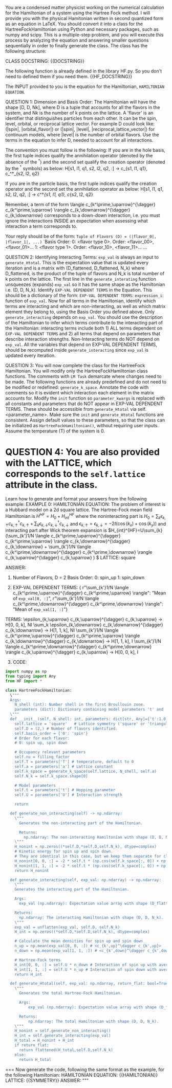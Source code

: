 You are a condensed matter physicist working on the numerical calculation for the Hamiltonian of a system using the Hartree Fock method. I will provide you with the physical Hamitonian written in second quantized form as an equation in LaTeX. You should convert it into a class for the HartreeFockHamiltonian using Python and necessary packages, such as numpy and scipy.
This is a multiple-step problem, and you will execute this process by analyzing the equation and answering smaller questions sequentially in order to finally generate the class. The class has the following structure:

CLASS DOCSTRING: {{DOCSTRING}}

The following function is already defined in the library HF.py. So you don't need to defined them if you need them.
{{HF_DOCSTRING}}

The INPUT provided to you is the equation for the Hamiltonian, `HAMILTONIAN EQUATION`.

QUESTION 1: Dimension and Basis Order: The Hamiltonian will have the shape [D, D, Nk], where D is a tuple that accounts for all the flavors in the system, and Nk is the number of k points on the lattice. A 'flavor' is an identifier that distinguishes particles from each other. It can be the spin, level, orbital, or reciprocal lattice vector.
For example D could look like: (|spin|, |orbital_flavor|) or (|spin|, |level|, |reciprocal_lattice_vector|) for continuum models, where |level| is the number of orbital flavors. Use the terms in the equation to infer D, needed to account for all interactions.

The convention you must follow is the following:
If you are in the hole basis, the first tuple indices qualify the annihilation operator (denoted by the absence of the $^\dagger$) and the second set qualify the creation operator (denoted by the $^\dagger$ symbols) as below:
H[s1, l1, q1, s2, l2, q2, :] -> c_{s1, l1, q1}, c_^$\dagger$_{s2, l2, q2}

If you are in the particle basis, the first tuple indices qualify the creation operator and the second set the annihilation operator as below:
H[s1, l1, q1, s2, l2, q2, :] -> c^$\dagger$_{s1, l1, q1}, c_{s2, l2, q2}

Remember, a term of the form \langle c_{k^\prime,\uparrow}^{\dagger} c_{k^\prime,\uparrow} \rangle c_{k,\downarrow}^{\dagger} c_{k,\downarrow} corresponds to a down-down interaction, i.e. you must ignore the interactions INSIDE an expectation when assessing what interaction a term corresponds to.

Your reply should be of the form:
`Tuple of Flavors (D) = (|flavor_0|, |flavor_1|, ...)`
`Basis Order:
0: <flavor type 0>. Order: <flavor_00>, <flavor_01>...
1: <flavor type 1>. Order: <flavor_10>, <flavor_11>...
...

QUESTION 2: Identifying Interacting Terms:
`exp_val` is always an input to `generate_Htotal`. This is the expectation value that is updated every iteration and is a matrix with (D_flattened, D_flattened, N_k) where D_flattened, is the product of the tuple of flavors and N_k is total number of k points on the lattice. The first line in the `generate_interating` function unsqueezes (expands) `exp_val` so it has the same shape as the Hamiltonian i.e. (D, D, N_k).
Identify `EXP-VAL DEPENDENT TERMS` in the Equation. This should be a dictionary of the form:
`EXP-VAL DEPENDENT TERMS`: `expression_i`: function of `exp_val`.
Now for all terms in the Hamiltonian, identify which terms are interacting and which are non-interacting, as well as which matrix element they belong to, using the Basis Order you defined above.
Only `generate_interacting` depends on `exp_val`. You should use the description of the Hamiltonian to infer which terms contribute to the interacting part of the Hamiltonian: interacting terms include both 1) ALL terms dependent on `EXP-VAL DEPENDENT TERMS` and 2) all terms that depend on parameters that describe interaction strengths.
Non-Interacting terms do NOT depend on `exp_val`. All the variables that depend on EXP-VAL DEPENDENT TERMS, should be recomputed inside `generate_interacting` since `exp_val` is updated every iteration.

QUESTION 3: You will now complete the class for the HartreeFock Hamiltonian. You will modify only the HartreeFockHamiltonian class functions. The comments with `LM Task` demarcate where changes need to be made.
The following functions are already predefined and do not need to be modified or redefined: `generate_k_space`. Annotate the code with comments so it is evident which interaction each element in the matrix accounts for. Modify the `init` function so `parameter_kwargs` is replaced with all constants and parameters that do NOT appear in EXP-VAL DEPENDENT TERMS.
These should be accessible from `generate_Htotal` via self.<parameter_name>. Make sure the `init` and `generate_Htotal` functions are consistent. Assign default values to these parameters, so that the class can be initialized as `HartreeFockHamiltonian()`, without requiring user inputs. Assume the temperature (T) of the system is 0.

QUESTION 4: You are also provided with the LATTICE, which corresponds to the `self.lattice` attribute in the class.
===
Learn how to generate and format your answers from the following example:
EXAMPLE 0:
HAMILTONIAN EQUATION: The problem of interest is a Hubbard model on a 2d square lattice.  The Hartree-Fock mean field Hamiltonian is $H^{HF}=H_{0}+H_{int}^{HF}$
where the noninteracting part is $H_0= \sum_k \epsilon_{k,\uparrow} c_{k,\uparrow}^{\dagger} c_{k,\uparrow} + \sum_k \epsilon_{k,\downarrow} c_{k,\downarrow}^{\dagger} c_{k,\downarrow}$  and $\epsilon_{k,\uparrow}=\epsilon_{k,\downarrow}=-2t (\cos(k_x)+\cos(k_y))$
and interacting part after Wick theorem expansion is $H_{int}^{HF}=U\sum_{k} (\sum_{k'}1/N \langle c_{k^\prime,\uparrow}^{\dagger} c_{k^\prime,\uparrow} \rangle c_{k,\downarrow}^{\dagger} c_{k,\downarrow}  + \sum_{k'}1/N \langle c_{k^\prime,\downarrow}^{\dagger} c_{k^\prime,\downarrow} \rangle c_{k,\uparrow}^{\dagger} c_{k,\uparrow} )  $
LATTICE: square

ANSWER:
1) Number of Flavors, D = 2
Basis Order:
0: spin_up
1: spin_down

2) EXP-VAL DEPENDENT TERMS: {
    r"\sum_{k'}1/N \langle c_{k^\prime,\uparrow}^{\dagger} c_{k^\prime,\uparrow} \rangle": "Mean of `exp_val[0, :]`",
    r"\sum_{k'}1/N \langle c_{k^\prime,\downarrow}^{\dagger} c_{k^\prime,\downarrow} \rangle": "Mean of `exp_val[1, :]`"}
  
  TERMS:
    \epsilon_{k,\uparrow} c_{k,\uparrow}^{\dagger} c_{k,\uparrow} -> H[0, 0, k], NI
    \sum_k \epsilon_{k,\downarrow} c_{k,\downarrow}^{\dagger} c_{k,\downarrow} -> H[1, 1, k], NI
    \sum_{k'}1/N \langle c_{k^\prime,\uparrow}^{\dagger} c_{k^\prime,\uparrow} \rangle c_{k,\downarrow}^{\dagger} c_{k,\downarrow} -> H[1, 1, k], I
    \sum_{k'}1/N \langle c_{k^\prime,\downarrow}^{\dagger} c_{k^\prime,\downarrow} \rangle c_{k,\uparrow}^{\dagger} c_{k,\uparrow} -> H[0, 0, k], I


3) CODE:
```python
import numpy as np
from typing import Any
from HF import *

class HartreeFockHamiltonian:
  \"""
  Args:
    N_shell (int): Number shell in the first Broullouin zone.
    parameters (dict): Dictionary containing model parameters 't' and 'U'.
  \"""
  def __init__(self, N_shell: int, parameters: dict[str, Any]={'t':1.0, 'U':1.0, 'T':0, 'a':1.0},filling_factor: float=0.5):
    self.lattice = 'square'   # Lattice symmetry ('square' or 'triangular'). Defaults to 'square'.
    self.D = (2,) # Number of flavors identified.
    self.basis_order = {'0': 'spin'}
    # Order for each flavor:
    # 0: spin up, spin down

    # Occupancy relevant parameters
    self.nu = filling_factor
    self.T = parameters['T'] # temperature, default to 0
    self.a = parameters['a'] # Lattice constant
    self.k_space = generate_k_space(self.lattice, N_shell, self.a)
    self.N_k = self.k_space.shape[0]

    # Model parameters
    self.t = parameters['t'] # Hopping parameter
    self.U = parameters['U'] # Interaction strength

    return

  def generate_non_interacting(self) -> np.ndarray:
    \"""
      Generates the non-interacting part of the Hamiltonian.

      Returns:
        np.ndarray: The non-interacting Hamiltonian with shape (D, D, N_k).
    \"""
    H_nonint = np.zeros((*self.D,*self.D,self.N_k), dtype=complex)
    # Kinetic energy for spin up and spin down.
    # They are identical in this case, but we keep them separate for clarity
    H_nonint[0, 0, :] = -2 * self.t * (np.cos(self.k_space[:, 0]) + np.cos(self.k_space[:, 1]))  
    H_nonint[1, 1, :] = -2 * self.t * (np.cos(self.k_space[:, 0]) + np.cos(self.k_space[:, 1]))  
    return H_nonint

  def generate_interacting(self, exp_val: np.ndarray) -> np.ndarray:
    \"""
    Generates the interacting part of the Hamiltonian.

    Args:
      exp_val (np.ndarray): Expectation value array with shape (D_flattened, D_flattened, N_k).

    Returns:
      np.ndarray: The interacting Hamiltonian with shape (D, D, N_k).
    \"""
    exp_val = unflatten(exp_val, self.D, self.N_k)
    H_int = np.zeros((*self.D,*self.D,self.N_k), dtype=complex)

    # Calculate the mean densities for spin up and spin down
    n_up = np.mean(exp_val[0, 0, :]) # <c_{k',up}^\dagger c_{k',up}>
    n_down = np.mean(exp_val[1, 1, :]) # <c_{k',down}^\dagger c_{k',down}>

    # Hartree-Fock terms
    H_int[0, 0, :] = self.U * n_down # Interaction of spin up with average spin down density
    H_int[1, 1, :] = self.U * n_up # Interaction of spin down with average spin up density
    return H_int

  def generate_Htotal(self, exp_val: np.ndarray, return_flat: bool=True) ->np.ndarray:
    \"""
      Generates the total Hartree-Fock Hamiltonian.

      Args:
          exp_val (np.ndarray): Expectation value array with shape (D_flattened, D_flattened, N_k).

      Returns:
          np.ndarray: The total Hamiltonian with shape (D, D, N_k).
    \"""
    H_nonint = self.generate_non_interacting()
    H_int = self.generate_interacting(exp_val)
    H_total = H_nonint + H_int
    if return_flat:
      return flattened(H_total,self.D,self.N_k)
    else:
      return H_total
```

===
Now generate the code, following the same format as the example, for the following Hamiltonian:
HAMILTONIAN EQUATION: {{HAMILTONIAN}}
LATTICE: {{SYMMETRY}}
ANSWER:
"""